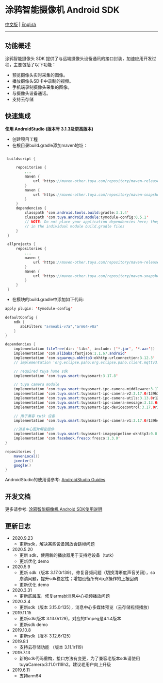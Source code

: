 # 涂鸦智能摄像机 Android SDK

[中文版](https://github.com/TuyaInc/tuyasmart_camera_android_sdk/blob/master/README-zh.md) | [English](https://github.com/TuyaInc/tuyasmart_camera_android_sdk/blob/master/README.md)

------

## 功能概述

涂鸦智能摄像头 SDK 提供了与远端摄像头设备通讯的接口封装，加速应用开发过程，主要包括了以下功能：

- 预览摄像头实时采集的图像。
- 播放摄像头SD卡中录制的视频。
- 手机端录制摄像头采集的图像。
- 与摄像头设备通话。
- 支持云存储

## 快速集成

**使用 AndroidStudio (版本号 3.1.3及更高版本)**

- 创建项目工程
- 在根目录build.gradle添加maven地址：

```java

 buildscript {

     repositories {
         ...
         maven {
             url 'https://maven-other.tuya.com/repository/maven-releases/'
         }
         maven {
             url 'https://maven-other.tuya.com/repository/maven-snapshots/'
         }
     }
     dependencies {
         classpath 'com.android.tools.build:gradle:3.1.4'
         classpath 'com.tuya.android.module:tymodule-config:0.5.1'
         // NOTE: Do not place your application dependencies here; they belong
         // in the individual module build.gradle files
     }
 }

 allprojects {
     repositories {
         ...
         maven {
             url 'https://maven-other.tuya.com/repository/maven-releases/'
         }
         maven {
             url 'https://maven-other.tuya.com/repository/maven-snapshots/'
         }
     }
 }

```

- 在模块的build.gradle中添加如下代码:

```java
apply plugin: 'tymodule-config'

defaultConfig {
    ndk {
       abiFilters "armeabi-v7a","arm64-v8a"
    }
}   

dependencies {
    implementation fileTree(dir: 'libs', include: ['*.jar', '*.aar'])
    implementation 'com.alibaba:fastjson:1.1.67.android'
    implementation 'com.squareup.okhttp3:okhttp-urlconnection:3.12.3'
    // implementation 'org.eclipse.paho:org.eclipse.paho.client.mqttv3:1.2.0'

    // required tuya home sdk
    implementation 'com.tuya.smart:tuyasmart:3.17.8'

    // tuya camera module
    implementation 'com.tuya.smart:tuyasmart-ipc-camera-middleware:3.17.0r139h1'
    implementation 'com.tuya.smart:tuyasmart-ipc-camera-v2:3.17.0r139h3'
    implementation 'com.tuya.smart:tuyasmart-ipc-camera-utils:3.13.0r129h1'
    implementation 'com.tuya.smart:tuyasmart-ipc-camera-message:3.13.0r128'
    implementation 'com.tuya.smart:tuyasmart-ipc-devicecontrol:3.17.0r139'

    // 用于兼容 tutk 设备
    implementation 'com.tuya.smart:tuyasmart-ipc-camera-v1:3.17.0r139h4'

    //消息中心图片解密组件
    implementation 'com.tuya.smart:tuyasmart-imagepipeline-okhttp3:0.0.1'
    implementation 'com.facebook.fresco:fresco:1.3.0'
}

repositories {
    mavenLocal()
    jcenter()
    google()
}
```

AndroidStudio的使用请参考: [AndroidStudio Guides](https://developer.android.com/studio/)



## 开发文档

更多请参考: [涂鸦智能摄像机 Android SDK使用说明](https://tuyainc.github.io/tuyasmart_home_android_sdk_doc/zh-hans/resource/ipc/)

## 更新日志
- 2020.9.23
   - 更新sdk，解决某些设备回放会跳帧问题
- 2020.5.20
   - 更新 sdk，使用新的播放器用于支持老设备（tutk）
   - 更新优化 demo
- 2020.5.9
   - 更新 sdk（版本 3.17.0r139），修复音频问题（切换清晰度声音关闭），so崩溃问题，提升sdk稳定性；增加设备所有dp点操作的上报回调
   - 更新优化 demo
- 2020.3.31
    - 更新底层库，修复armabi消息中心视频播放问题
- 2020.3.4
    - 更新sdk（版本 3.15.0r135），消息中心多媒体预览（云存储视频播放）
- 2019.11.15
    - 更新sdk(版本 3.13.0r129)，对应的ffmpeg是4.1.4版本
    - 更新sdk demo
- 2019.10.8
    - 更新sdk（版本 3.12.6r125）
- 2019.8.1
    - 支持云存储功能 （版本 3.11.1r119）
- 2019.7.13
    -  新的sdk代码重构，接口方法有变更，为了兼容老版本sdk请使用tuyaCamera:3.11.0r119h2。建议老用户向上升级
- 2019.6.11
    - 支持arm64

